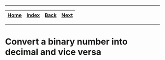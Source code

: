 
---

| [Home](/README.md) | [Index](./README.md) | [Back](./1_Binary_numbers.md) | [Next](./3_Addition_in_binary_numbers.md) |
| :---: | :---: | :---: | :---: |

---

# Convert a binary number into decimal and vice versa